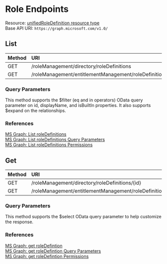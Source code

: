 # Role Endpoints
Resource: [unifiedRoleDefinition resource type](https://learn.microsoft.com/en-us/graph/api/resources/unifiedroledefinition?view=graph-rest-1.0)  
Base API URI: ```https://graph.microsoft.com/v1.0/```

## List
| Method   | URI |
| :------- | :------- |
| GET | /roleManagement/directory/roleDefinitions |
| GET | /roleManagement/entitlementManagement/roleDefinitions |

### Query Parameters
This method supports the $filter (eq and in operators) OData query parameter on id, displayName, and isBuiltIn properties. It also supports $expand on the relationships. 

### References
[MS Graph: List roleDefinitions](https://learn.microsoft.com/en-us/graph/api/rbacapplication-list-roledefinitions?view=graph-rest-1.0&tabs=http)  
[MS Graph: List roleDefinitions Query Parameters](https://learn.microsoft.com/en-us/graph/api/rbacapplication-list-roledefinitions?view=graph-rest-1.0&tabs=http#optional-query-parameters)  
[MS Graph: List roleDefinitions Permissions](https://learn.microsoft.com/en-us/graph/api/rbacapplication-list-roledefinitions?view=graph-rest-1.0&tabs=http#permissions)

## Get
| Method   | URI |
| :------- | :------- |
| GET | /roleManagement/directory/roleDefinitions/{id} |
| GET | /roleManagement/entitlementManagement/roleDefinitions/{id} |

### Query Parameters
This method supports the $select OData query parameter to help customize the response.
### References
[MS Graph: get roleDefintion](https://learn.microsoft.com/en-us/graph/api/unifiedroledefinition-get?view=graph-rest-1.0&tabs=http)  
[MS Graph: get roleDefintion Query Parameters](https://learn.microsoft.com/en-us/graph/api/unifiedroledefinition-get?view=graph-rest-1.0&tabs=http#optional-query-parameters)  
[MS Graph: get roleDefintion Permissions](https://learn.microsoft.com/en-us/graph/api/unifiedroledefinition-get?view=graph-rest-1.0&tabs=http#permissions)

